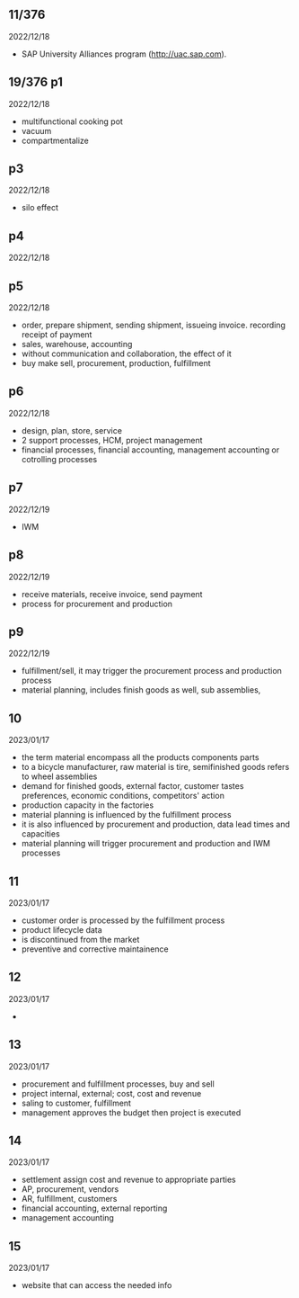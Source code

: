 ## 11/376

2022/12/18
-  SAP University Alliances program 
(http://uac.sap.com).


## 19/376 p1

2022/12/18
- multifunctional cooking pot
- vacuum
- compartmentalize

## p3

2022/12/18
- silo effect

## p4

2022/12/18

## p5

2022/12/18

- order, prepare shipment, sending shipment, issueing invoice. recording receipt of payment
- sales, warehouse, accounting
- without communication and collaboration, the effect of it
- buy make sell, procurement, production, fulfillment

## p6

2022/12/18

- design, plan, store, service
- 2 support processes, HCM, project management
- financial processes, financial accounting, management accounting or cotrolling processes

## p7

2022/12/19

- IWM

## p8

2022/12/19

- receive materials, receive invoice, send payment
- process for procurement and production

## p9

2022/12/19

- fulfillment/sell, it may trigger the procurement process and production process
- material planning, includes finish goods as well, sub assemblies, 

## 10

2023/01/17

- the term material encompass all the products components parts
- to a bicycle manufacturer, raw material is tire, semifinished goods refers to wheel assemblies
- demand for finished goods, external factor, customer tastes preferences, economic conditions, competitors' action
- production capacity in the factories
- material planning is influenced by the fulfillment process
- it is also influenced by procurement and production, data lead times and capacities
- material planning will trigger procurement and production and IWM processes

## 11

2023/01/17

- customer order is processed by the fulfillment process
- product lifecycle data
- is discontinued from the market
- preventive and corrective maintainence

## 12

2023/01/17

- 

## 13

2023/01/17

- procurement and fulfillment processes, buy and sell
- project internal, external; cost, cost and revenue
- saling to customer, fulfillment
- management approves the budget then project is executed

## 14

2023/01/17

- settlement assign cost and revenue to appropriate parties
- AP, procurement, vendors
- AR, fulfillment, customers
- financial accounting, external reporting
- management accounting

## 15

2023/01/17

- website that can access the needed info
